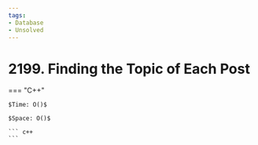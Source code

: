 ```yaml
---
tags:
- Database
- Unsolved
---
```



# 2199. Finding the Topic of Each Post

=== "C++"

    $Time: O()$

    $Space: O()$

    ``` c++
    ```